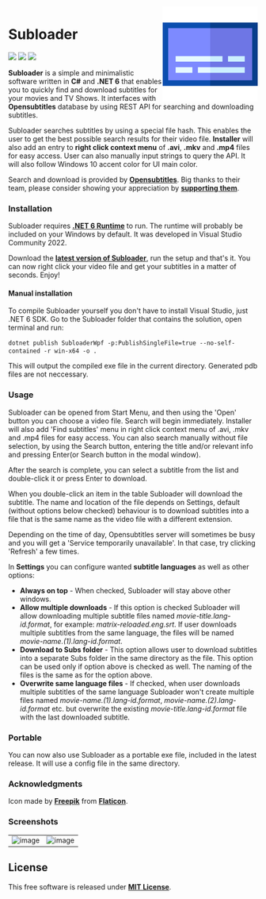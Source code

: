<img align="right" height="192px" src="https://raw.githubusercontent.com/Valyreon/Subloader/master/subtitles.png"/>

# Subloader
![](https://img.shields.io/badge/Price-Free-brightgreen.svg)
![](https://img.shields.io/badge/License-MIT-blue.svg)
![](https://img.shields.io/badge/Release-1.5.1-blue.svg)

**Subloader** is a simple and minimalistic software written in **C#** and **.NET 6** that enables you to quickly find and download subtitles for your movies and TV Shows. It interfaces with **Opensubtitles** database by using REST API for searching and downloading subtitles.

Subloader searches subtitles by using a special file hash. This enables the user to get the best possible search results for their video file. **Installer** will also add an entry to **right click context menu** of **.avi**, **.mkv** and **.mp4** files for easy access. User can also manually input strings to query the API. It will also follow Windows 10 accent color for UI main color.

Search and download is provided by **[Opensubtitles](http://www.opensubtitles.org/)**. Big thanks to their team, please consider showing your appreciation by **[supporting them](https://www.opensubtitles.org/en/support)**.

### Installation

Subloader requires **[.NET 6 Runtime](https://dotnet.microsoft.com/download)** to run. The runtime will probably be included on your Windows by default. It was developed in Visual Studio Community 2022.

Download the **[latest version of Subloader](https://github.com/Valyreon/Subloader/releases)**, run the setup and that's it. You can now right click your video file and get your subtitles in a matter of seconds. Enjoy!

#### Manual installation

To compile Subloader yourself you don't have to install Visual Studio, just .NET 6 SDK. Go to the Subloader folder that contains the solution, open terminal and run:

```
dotnet publish SubloaderWpf -p:PublishSingleFile=true --no-self-contained -r win-x64 -o .
```

This will output the compiled exe file in the current directory. Generated pdb files are not neccessary.

### Usage

Subloader can be opened from Start Menu, and then using the 'Open' button you can choose a video file. Search will begin immediately. Installer will also add 'Find subtitles' menu in right click context menu of .avi, .mkv and .mp4 files for easy access. You can also search manually without file selection, by using the Search button, entering the title and/or relevant info and pressing Enter(or Search button in the modal window).

After the search is complete, you can select a subtitle from the list and double-click it or press Enter to download. 

When you double-click an item in the table Subloader will download the subtitle. The name and location of the file depends on Settings, default (without options below checked) behaviour is to download subtitles into a file that is the same name as the video file with a different extension.

Depending on the time of day, Opensubtitles server will sometimes be busy and you will get a 'Service temporarily unavailable'. In that case, try clicking 'Refresh' a few times.

In **Settings** you can configure wanted **subtitle languages** as well as other options:

* **Always on top** - When checked, Subloader will stay above other windows.
* **Allow multiple downloads** - If this option is checked Subloader will allow downloading multiple subtitle files named *movie-title.lang-id.format*, for example: *matrix-reloaded.eng.srt*. If user downloads multiple subtitles from the same language, the files will be named *movie-name.(1).lang-id.format*.
* **Download to Subs folder** - This option allows user to download subtitles into a separate Subs folder in the same directory as the file. This option can be used only if option above is checked as well. The naming of the files is the same as for the option above.
* **Overwrite same language files** - If checked, when user downloads multiple subtitles of the same language Subloader won't create multiple files named *movie-name.(1).lang-id.format*, *movie-name.(2).lang-id.format* etc. but overwrite the existing *movie-title.lang-id.format* file with the last downloaded subtitle.

### Portable

You can now also use Subloader as a portable exe file, included in the latest release. It will use a config file in the same directory.

### Acknowledgments

Icon made by **[Freepik](https://www.flaticon.com/authors/freepik)** from **[Flaticon](https://www.flaticon.com )**.

### Screenshots
| | |
|:-------------------------:|:-------------------------:|
| ![image](https://github.com/Valyreon/Subloader/assets/18052197/bdb0cc0b-5971-4ff7-a246-31f96a951b03) | ![image](https://github.com/Valyreon/Subloader/assets/18052197/26b4b4e0-5809-458f-9932-520ed00e4fff) |

License
----

This free software is released under **[MIT License](https://opensource.org/licenses/MIT)**.
